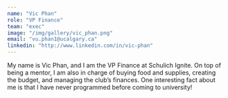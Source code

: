 ```yaml
---
name: "Vic Phan"
role: "VP Finance"
team: "exec"
image: "/img/gallery/vic_phan.png"
email: "vu.phan1@ucalgary.ca"
linkedin: "http://www.linkedin.com/in/vic-phan"
---
```


My name is Vic Phan, and I am the VP Finance at Schulich Ignite. On top of being a mentor, I am also in charge of buying food and supplies, creating the budget, and managing the club’s finances. One interesting fact about me is that I have never programmed before coming to university!